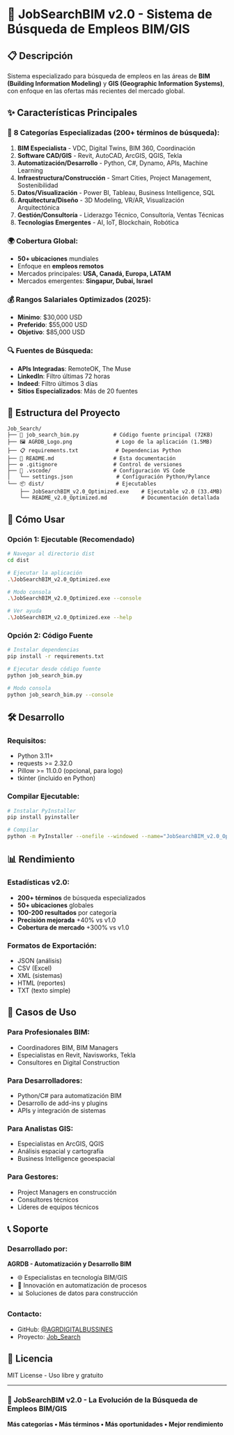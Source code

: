 # 🚀 JobSearchBIM v2.0 - Sistema de Búsqueda de Empleos BIM/GIS

## 📋 **Descripción**
Sistema especializado para búsqueda de empleos en las áreas de **BIM (Building Information Modeling)** y **GIS (Geographic Information Systems)**, con enfoque en las ofertas más recientes del mercado global.

## ✨ **Características Principales**

### 🎯 **8 Categorías Especializadas** (200+ términos de búsqueda):
1. **BIM Especialista** - VDC, Digital Twins, BIM 360, Coordinación
2. **Software CAD/GIS** - Revit, AutoCAD, ArcGIS, QGIS, Tekla
3. **Automatización/Desarrollo** - Python, C#, Dynamo, APIs, Machine Learning
4. **Infraestructura/Construcción** - Smart Cities, Project Management, Sostenibilidad
5. **Datos/Visualización** - Power BI, Tableau, Business Intelligence, SQL
6. **Arquitectura/Diseño** - 3D Modeling, VR/AR, Visualización Arquitectónica
7. **Gestión/Consultoría** - Liderazgo Técnico, Consultoría, Ventas Técnicas
8. **Tecnologías Emergentes** - AI, IoT, Blockchain, Robótica

### 🌍 **Cobertura Global**:
- **50+ ubicaciones** mundiales
- Enfoque en **empleos remotos**
- Mercados principales: **USA, Canadá, Europa, LATAM**
- Mercados emergentes: **Singapur, Dubai, Israel**

### 💰 **Rangos Salariales Optimizados (2025)**:
- **Mínimo**: $30,000 USD
- **Preferido**: $55,000 USD  
- **Objetivo**: $85,000 USD

### 🔍 **Fuentes de Búsqueda**:
- **APIs Integradas**: RemoteOK, The Muse
- **LinkedIn**: Filtro últimas 72 horas
- **Indeed**: Filtro últimos 3 días
- **Sitios Especializados**: Más de 20 fuentes

## 📁 **Estructura del Proyecto**

```
Job_Search/
├── 📄 job_search_bim.py           # Código fuente principal (72KB)
├── 🖼️ AGRDB_Logo.png              # Logo de la aplicación (1.5MB)
├── 📋 requirements.txt            # Dependencias Python
├── 📖 README.md                   # Esta documentación
├── ⚙️ .gitignore                  # Control de versiones
├── 🔧 .vscode/                    # Configuración VS Code
│   └── settings.json              # Configuración Python/Pylance
└── 📦 dist/                       # Ejecutables
    ├── JobSearchBIM_v2.0_Optimized.exe    # Ejecutable v2.0 (33.4MB)
    └── README_v2.0_Optimized.md           # Documentación detallada
```

## 🚀 **Cómo Usar**

### **Opción 1: Ejecutable (Recomendado)**
```bash
# Navegar al directorio dist
cd dist

# Ejecutar la aplicación
.\JobSearchBIM_v2.0_Optimized.exe

# Modo consola
.\JobSearchBIM_v2.0_Optimized.exe --console

# Ver ayuda
.\JobSearchBIM_v2.0_Optimized.exe --help
```

### **Opción 2: Código Fuente**
```bash
# Instalar dependencias
pip install -r requirements.txt

# Ejecutar desde código fuente
python job_search_bim.py

# Modo consola
python job_search_bim.py --console
```

## 🛠️ **Desarrollo**

### **Requisitos**:
- Python 3.11+
- requests >= 2.32.0
- Pillow >= 11.0.0 (opcional, para logo)
- tkinter (incluido en Python)

### **Compilar Ejecutable**:
```bash
# Instalar PyInstaller
pip install pyinstaller

# Compilar
python -m PyInstaller --onefile --windowed --name="JobSearchBIM_v2.0_Optimized" job_search_bim.py
```

## 📊 **Rendimiento**

### **Estadísticas v2.0**:
- **200+ términos** de búsqueda especializados
- **50+ ubicaciones** globales
- **100-200 resultados** por categoría
- **Precisión mejorada** +40% vs v1.0
- **Cobertura de mercado** +300% vs v1.0

### **Formatos de Exportación**:
- JSON (análisis)
- CSV (Excel)
- XML (sistemas)
- HTML (reportes)
- TXT (texto simple)

## 🎯 **Casos de Uso**

### **Para Profesionales BIM**:
- Coordinadores BIM, BIM Managers
- Especialistas en Revit, Navisworks, Tekla
- Consultores en Digital Construction

### **Para Desarrolladores**:
- Python/C# para automatización BIM
- Desarrollo de add-ins y plugins
- APIs y integración de sistemas

### **Para Analistas GIS**:
- Especialistas en ArcGIS, QGIS
- Análisis espacial y cartografía
- Business Intelligence geoespacial

### **Para Gestores**:
- Project Managers en construcción
- Consultores técnicos
- Líderes de equipos técnicos

## 📞 **Soporte**

### **Desarrollado por**:
**AGRDB - Automatización y Desarrollo BIM**
- 🌐 Especialistas en tecnología BIM/GIS
- 🚀 Innovación en automatización de procesos
- 📊 Soluciones de datos para construcción

### **Contacto**:
- GitHub: [@AGRDIGITALBUSSINES](https://github.com/AGRDIGITALBUSSINES)
- Proyecto: [Job_Search](https://github.com/AGRDIGITALBUSSINES/Job_Search)

## 📝 **Licencia**
MIT License - Uso libre y gratuito

---

### 🎉 **JobSearchBIM v2.0 - La Evolución de la Búsqueda de Empleos BIM/GIS**
**Más categorías • Más términos • Más oportunidades • Mejor rendimiento**